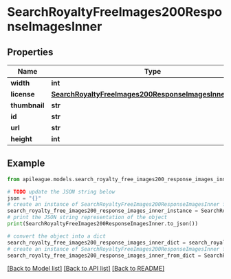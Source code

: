 # SearchRoyaltyFreeImages200ResponseImagesInner


## Properties

Name | Type | Description | Notes
------------ | ------------- | ------------- | -------------
**width** | **int** |  | [optional] 
**license** | [**SearchRoyaltyFreeImages200ResponseImagesInnerLicense**](SearchRoyaltyFreeImages200ResponseImagesInnerLicense.md) |  | [optional] 
**thumbnail** | **str** |  | [optional] 
**id** | **str** |  | [optional] 
**url** | **str** |  | [optional] 
**height** | **int** |  | [optional] 

## Example

```python
from apileague.models.search_royalty_free_images200_response_images_inner import SearchRoyaltyFreeImages200ResponseImagesInner

# TODO update the JSON string below
json = "{}"
# create an instance of SearchRoyaltyFreeImages200ResponseImagesInner from a JSON string
search_royalty_free_images200_response_images_inner_instance = SearchRoyaltyFreeImages200ResponseImagesInner.from_json(json)
# print the JSON string representation of the object
print(SearchRoyaltyFreeImages200ResponseImagesInner.to_json())

# convert the object into a dict
search_royalty_free_images200_response_images_inner_dict = search_royalty_free_images200_response_images_inner_instance.to_dict()
# create an instance of SearchRoyaltyFreeImages200ResponseImagesInner from a dict
search_royalty_free_images200_response_images_inner_from_dict = SearchRoyaltyFreeImages200ResponseImagesInner.from_dict(search_royalty_free_images200_response_images_inner_dict)
```
[[Back to Model list]](../README.md#documentation-for-models) [[Back to API list]](../README.md#documentation-for-api-endpoints) [[Back to README]](../README.md)


